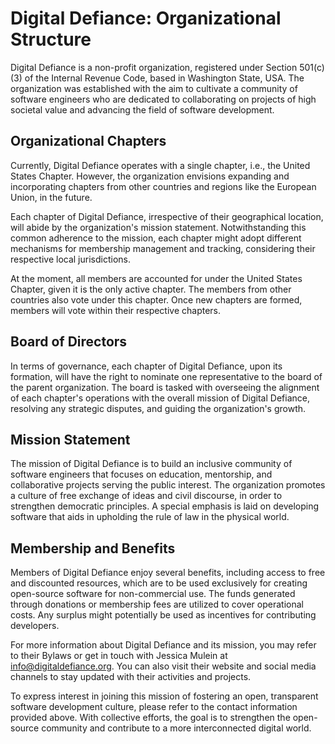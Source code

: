 # Digital Defiance: Organizational Structure

Digital Defiance is a non-profit organization, registered under Section 501(c)(3) of the Internal Revenue Code, based in Washington State, USA. The organization was established with the aim to cultivate a community of software engineers who are dedicated to collaborating on projects of high societal value and advancing the field of software development.

## Organizational Chapters
Currently, Digital Defiance operates with a single chapter, i.e., the United States Chapter. However, the organization envisions expanding and incorporating chapters from other countries and regions like the European Union, in the future. 

Each chapter of Digital Defiance, irrespective of their geographical location, will abide by the organization's mission statement. Notwithstanding this common adherence to the mission, each chapter might adopt different mechanisms for membership management and tracking, considering their respective local jurisdictions. 

At the moment, all members are accounted for under the United States Chapter, given it is the only active chapter. The members from other countries also vote under this chapter. Once new chapters are formed, members will vote within their respective chapters.

## Board of Directors
In terms of governance, each chapter of Digital Defiance, upon its formation, will have the right to nominate one representative to the board of the parent organization. The board is tasked with overseeing the alignment of each chapter's operations with the overall mission of Digital Defiance, resolving any strategic disputes, and guiding the organization's growth.

## Mission Statement
The mission of Digital Defiance is to build an inclusive community of software engineers that focuses on education, mentorship, and collaborative projects serving the public interest. The organization promotes a culture of free exchange of ideas and civil discourse, in order to strengthen democratic principles. A special emphasis is laid on developing software that aids in upholding the rule of law in the physical world.

## Membership and Benefits
Members of Digital Defiance enjoy several benefits, including access to free and discounted resources, which are to be used exclusively for creating open-source software for non-commercial use. The funds generated through donations or membership fees are utilized to cover operational costs. Any surplus might potentially be used as incentives for contributing developers.

For more information about Digital Defiance and its mission, you may refer to their Bylaws or get in touch with Jessica Mulein at info@digitaldefiance.org. You can also visit their website and social media channels to stay updated with their activities and projects.

To express interest in joining this mission of fostering an open, transparent software development culture, please refer to the contact information provided above. With collective efforts, the goal is to strengthen the open-source community and contribute to a more interconnected digital world.

